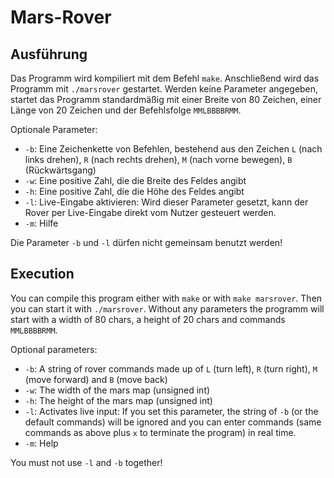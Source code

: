 # Mars-Rover

## Ausführung

Das Programm wird kompiliert mit dem Befehl `make`. Anschließend wird das Programm mit `./marsrover` gestartet. Werden keine Parameter angegeben, startet das Programm standardmäßig mit einer Breite von 80 Zeichen, einer Länge von 20 Zeichen und der Befehlsfolge `MMLBBBBRMM`.

Optionale Parameter:

- `-b`: Eine Zeichenkette von Befehlen, bestehend aus den Zeichen `L` (nach links drehen), `R` (nach rechts drehen), `M` (nach vorne bewegen), `B` (Rückwärtsgang)
- `-w`: Eine positive Zahl, die die Breite des Feldes angibt
- `-h`: Eine positive Zahl, die die Höhe des Feldes angibt
- `-l`: Live-Eingabe aktivieren: Wird dieser Parameter gesetzt, kann der Rover per Live-Eingabe direkt vom Nutzer gesteuert werden.
- `-m`: Hilfe

Die Parameter `-b` und `-l` dürfen nicht gemeinsam benutzt werden!

## Execution

You can compile this program either with `make` or with `make marsrover`. Then you can start it with `./marsrover`. Without any parameters the programm will start with a width of 80 chars, a height of 20 chars and commands `MMLBBBBRMM`.

Optional parameters:

- `-b`: A string of rover commands made up of `L` (turn left), `R` (turn right), `M` (move forward) and `B` (move back)
- `-w`: The width of the mars map (unsigned int)
- `-h`: The height of the mars map (unsigned int)
- `-l`: Activates live input: If you set this parameter, the string of `-b` (or the default commands) will be ignored and you can enter commands (same commands as above plus `x` to terminate the program) in real time.
- `-m`: Help

You must not use `-l` and `-b` together!

